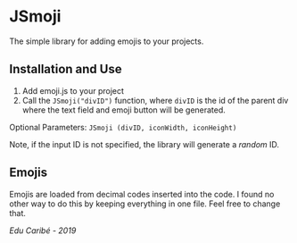 # JSmoji
The simple library for adding emojis to your projects.

## Installation and Use

1. Add emoji.js to your project
2. Call the `JSmoji("divID")` function, where `divID` is the id of the parent div where the text field and emoji button will be generated.

Optional Parameters:
`JSmoji (divID, iconWidth, iconHeight)`

Note, if the input ID is not specified, the library will generate a *random* ID.

## Emojis
Emojis are loaded from decimal codes inserted into the code. I found no other way to do this by keeping everything in one file. Feel free to change that.

_Edu Caribé - 2019_